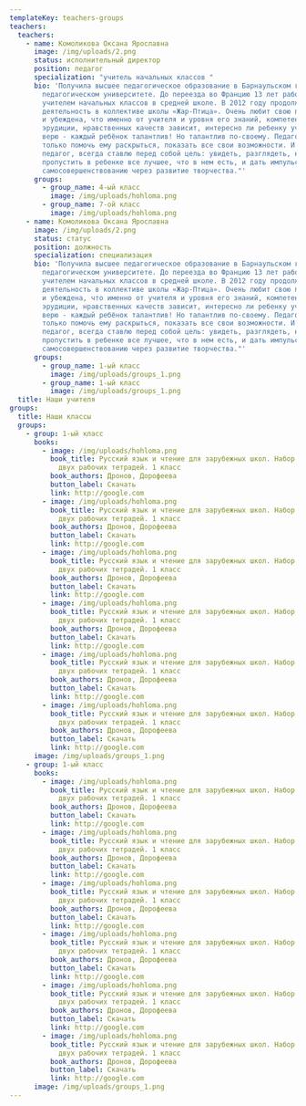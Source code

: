 ```yaml
---
templateKey: teachers-groups
teachers:
  teachers:
    - name: Комоликова Оксана Ярославна
      image: /img/uploads/2.png
      status: исполнительный директор
      position: педагог
      specialization: "учитель начальных классов "
      bio: 'Получила высшее педагогическое образование в Барнаульском государственном
        педагогическом университете. До переезда во Францию 13 лет работала
        учителем начальных классов в средней школе. В 2012 году продолжила свою
        деятельность в коллективе школы «Жар-Птица». Очень любит свою профессию
        и убеждена, что именно от учителя и уровня его знаний, компетентности,
        эрудиции, нравственных качеств зависит, интересно ли ребенку учиться. "Я
        верю - каждый ребёнок талантлив! Но талантлив по-своему. Педагогу надо
        только помочь ему раскрыться, показать все свои возможности. И я, как
        педагог, всегда ставлю перед собой цель: увидеть, разглядеть, не
        пропустить в ребенке все лучшее, что в нем есть, и дать импульс к
        самосовершенствованию через развитие творчества."'
      groups:
        - group_name: 4-ый класс
          image: /img/uploads/hohloma.png
        - group_name: 7-ой класс
          image: /img/uploads/hohloma.png
    - name: Комоликова Оксана Ярославна
      image: /img/uploads/2.png
      status: статус
      position: должность
      specialization: специализация
      bio: 'Получила высшее педагогическое образование в Барнаульском государственном
        педагогическом университете. До переезда во Францию 13 лет работала
        учителем начальных классов в средней школе. В 2012 году продолжила свою
        деятельность в коллективе школы «Жар-Птица». Очень любит свою профессию
        и убеждена, что именно от учителя и уровня его знаний, компетентности,
        эрудиции, нравственных качеств зависит, интересно ли ребенку учиться. "Я
        верю - каждый ребёнок талантлив! Но талантлив по-своему. Педагогу надо
        только помочь ему раскрыться, показать все свои возможности. И я, как
        педагог, всегда ставлю перед собой цель: увидеть, разглядеть, не
        пропустить в ребенке все лучшее, что в нем есть, и дать импульс к
        самосовершенствованию через развитие творчества."'
      groups:
        - group_name: 1-ый класс
          image: /img/uploads/groups_1.png
        - group_name: 1-ый класс
          image: /img/uploads/groups_1.png
  title: Наши учителя
groups:
  title: Наши классы
  groups:
    - group: 1-ый класс
      books:
        - image: /img/uploads/hohloma.png
          book_title: Русский язык и чтение для зарубежных школ. Набор из двух учебников и
            двух рабочих тетрадей. 1 класс
          book_authors: Дронов, Дорофеева
          button_label: Скачать
          link: http://google.com
        - image: /img/uploads/hohloma.png
          book_title: Русский язык и чтение для зарубежных школ. Набор из двух учебников и
            двух рабочих тетрадей. 1 класс
          book_authors: Дронов, Дорофеева
          button_label: Скачать
          link: http://google.com
        - image: /img/uploads/hohloma.png
          book_title: Русский язык и чтение для зарубежных школ. Набор из двух учебников и
            двух рабочих тетрадей. 1 класс
          book_authors: Дронов, Дорофеева
          button_label: Скачать
          link: http://google.com
        - image: /img/uploads/hohloma.png
          book_title: Русский язык и чтение для зарубежных школ. Набор из двух учебников и
            двух рабочих тетрадей. 1 класс
          book_authors: Дронов, Дорофеева
          button_label: Скачать
          link: http://google.com
        - image: /img/uploads/hohloma.png
          book_title: Русский язык и чтение для зарубежных школ. Набор из двух учебников и
            двух рабочих тетрадей. 1 класс
          book_authors: Дронов, Дорофеева
          button_label: Скачать
          link: http://google.com
        - image: /img/uploads/hohloma.png
          book_title: Русский язык и чтение для зарубежных школ. Набор из двух учебников и
            двух рабочих тетрадей. 1 класс
          book_authors: Дронов, Дорофеева
          button_label: Скачать
          link: http://google.com
      image: /img/uploads/groups_1.png
    - group: 1-ый класс
      books:
        - image: /img/uploads/hohloma.png
          book_title: Русский язык и чтение для зарубежных школ. Набор из двух учебников и
            двух рабочих тетрадей. 1 класс
          book_authors: Дронов, Дорофеева
          button_label: Скачать
          link: http://google.com
        - image: /img/uploads/hohloma.png
          book_title: Русский язык и чтение для зарубежных школ. Набор из двух учебников и
            двух рабочих тетрадей. 1 класс
          book_authors: Дронов, Дорофеева
          button_label: Скачать
          link: http://google.com
        - image: /img/uploads/hohloma.png
          book_title: Русский язык и чтение для зарубежных школ. Набор из двух учебников и
            двух рабочих тетрадей. 1 класс
          book_authors: Дронов, Дорофеева
          button_label: Скачать
          link: http://google.com
        - image: /img/uploads/hohloma.png
          book_title: Русский язык и чтение для зарубежных школ. Набор из двух учебников и
            двух рабочих тетрадей. 1 класс
          book_authors: Дронов, Дорофеева
          button_label: Скачать
          link: http://google.com
        - image: /img/uploads/hohloma.png
          book_title: Русский язык и чтение для зарубежных школ. Набор из двух учебников и
            двух рабочих тетрадей. 1 класс
          book_authors: Дронов, Дорофеева
          button_label: Скачать
          link: http://google.com
        - image: /img/uploads/hohloma.png
          book_title: Русский язык и чтение для зарубежных школ. Набор из двух учебников и
            двух рабочих тетрадей. 1 класс
          book_authors: Дронов, Дорофеева
          button_label: Скачать
          link: http://google.com
      image: /img/uploads/groups_1.png
---
```

